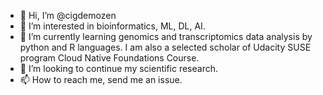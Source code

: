 - 👋 Hi, I’m @cigdemozen
- 👀 I’m interested in bioinformatics, ML, DL, AI. 
- 🌱 I’m currently learning genomics and transcriptomics data analysis by python and R languages. 
     I am also a selected scholar of Udacity SUSE program Cloud Native Foundations Course. 
- 💞️ I’m looking to continue my scientific research.  
- 📫 How to reach me, send me an issue. 

<!---
cigdemozen/cigdemozen is a ✨ special ✨ repository because its `README.md` (this file) appears on your GitHub profile.
You can click the Preview link to take a look at your changes.
--->
